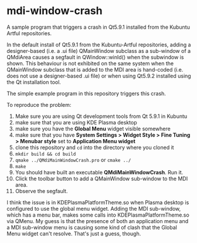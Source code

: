 # mdi-window-crash
A sample program that triggers a crash in Qt5.9.1 installed from the Kubuntu Artful repositories.

In the default install of Qt5.9.1 from the Kubuntu-Artful repositories, adding a designer-based
(i.e. a .ui file) QMainWindow subclass as a sub-window of a QMdiArea causes a segfault in
QWindow::winId() when the subwindow is shown. This behaviour is not exhibited on the same system
when the QMainWindow subclass that is added to the MDI area is hand-coded (i.e. does not use a
designer-based .ui file) or when using Qt5.9.2 installed using the Qt installation tool.

The simple example program in this repository triggers this crash.

To reproduce the problem:

1. Make sure you are using Qt development tools from Qt 5.9.1 in Kubuntu
2. make sure that you are using KDE Plasma desktop
3. make sure you have the **Global Menu** widget visible somewhere
3. make sure that you have **System Settings > Widget Style > Fine Tuning > Menubar style** set to
   **Application Menu widget**
2. clone this repository and `cd` into the directory where you cloned it
3. `mkdir build && cd build`
4. `qmake ../QMdiMainWindowCrash.pro`
   or
   `cmake ../`
5. `make`
6. You should have built an executable **QMdiMainWindowCrash**. Run it.
7. Click the toolbar button to add a QMainWindow sub-window to the MDI area.
8. Observe the segfault.

I think the issue is in KDEPlasmaPlatformTheme.so when Plasma desktop is configured to use the global
menu widget. Adding the MDI sub-window, which has a menu bar, makes some calls into
KDEPlasmaPlatformTheme.so via QMenu. My guess is that the presence of both an application menu and a
MDI sub-window menu is causing some kind of clash that the Global Menu widget can't resolve. That's
just a guess, though.
